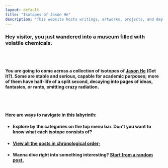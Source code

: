 ```yaml
---
layout: default
title: "Isotopes of Jason He"
description: "This website hosts writings, artworks, projects, and day dreams of a Renaissance teen."
---
```

  

###   Hey visitor, you just wandered into a museum filled with volatile chemicals.  
<br><br>

####   You are going to come across a collection of isotopes of <a href="{{ 'about' | relative_url }}" title="About me">Jason He</a> (Get it?). Some are stable and serious, capable for academic purposes; more of them have half-life of a split second, decaying into pages of ideas, fantasies, or rants, emitting crazy radiation.  
<br><br>

####   Here are ways to navigate in this labyrinth:  

* #### Explore by the categories on the top menu bar. Don't you want to know what each isotope consists of?
  

* #### <a href="{{ 'timeline' | relative_url }}" title="Timeline">View all the posts in chronological order;</a>
  
  
* #### Wanna dive right into something interesting? <a href="{{ 'random' | relative_url }}" title="Random Substance">Start from a random post.</a>
  

<script src="//www.powr.io/powr.js" external-type="html"></script> 
 <div class="powr-hit-counter" id="76880100_1499419123"></div>